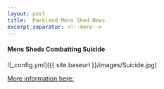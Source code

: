 ```yaml
---
layout: post
title:  Parkland Mens Shed News
excerpt_separator: <!--more-->
---
```


#### Mens Sheds Combatting Suicide

![_config.yml]({{ site.baseurl }}/images/Suicide.jpg)

[More information here:](https://menssheds.ca/cbc-looks-at-how-mens-sheds-is-combating-suicide/)
